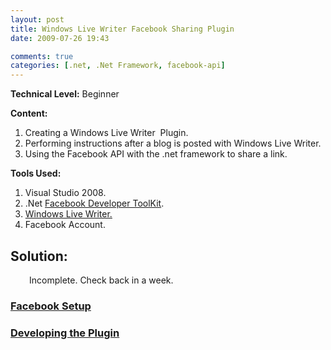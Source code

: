 ```yaml
---
layout: post
title: Windows Live Writer Facebook Sharing Plugin
date: 2009-07-26 19:43

comments: true
categories: [.net, .Net Framework, facebook-api]
---
```

<strong>Technical Level:</strong> Beginner

<strong>Content: </strong>
<ol>
	<li>Creating a Windows Live Writer  Plugin.</li>
	<li>Performing instructions after a blog is posted with Windows Live Writer.</li>
	<li>Using the Facebook API with the .net framework to share a link.</li>
</ol>
<strong>Tools Used:</strong>
<ol>
	<li>Visual Studio 2008.</li>
	<li>.Net <a href="http://www.codeplex.com/FacebookToolkit">Facebook Developer ToolKit</a>.</li>
	<li><a href="http://www.google.com/url?sa=t&amp;source=web&amp;ct=res&amp;cd=1&amp;ved=0CAkQFjAA&amp;url=http%3A%2F%2Fdownload.live.com%2Fwriter&amp;ei=cztjS8WgGoeXtgfvsuW4Bg&amp;usg=AFQjCNGf-IeSKBJm12Od4DB8usD7iOjD3g&amp;sig2=eM91Rg1bhIUJ2inY1hGhAw">Windows   Live Writer.</a></li>
	<li>Facebook Account.</li>
</ol>
<h2><strong>Solution:</strong></h2>
<p style="padding-left:30px;">Incomplete. Check back in a week.</p>

<h3><span style="text-decoration:underline;">Facebook Setup
</span></h3>
<h3><span style="text-decoration:underline;"><span style="text-decoration:underline;">Developing the Plugin</span></span></h3>
<span style="text-decoration:underline;"><span style="text-decoration:underline;">
</span></span>
<div id="_mcePaste" style="position:absolute;left:-10000px;top:0;width:1px;height:1px;overflow:hidden;"><a href="http://www.google.com/url?sa=t&amp;source=web&amp;ct=res&amp;cd=1&amp;ved=0CAkQFjAA&amp;url=http%3A%2F%2Fdownload.live.com%2Fwriter&amp;ei=cztjS8WgGoeXtgfvsuW4Bg&amp;usg=AFQjCNGf-IeSKBJm12Od4DB8usD7iOjD3g&amp;sig2=eM91Rg1bhIUJ2inY1hGhAw">Windows  Live Writer</a>.</div>
